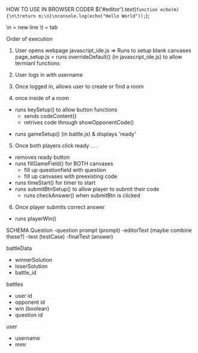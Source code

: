 HOW TO USE IN BROWSER CODER
$('#editor').text(`function echo(m) {\n\treturn m;\n}\nconsole.log(echo("Hello World"));`);

\n = new line
\t = tab


Order of execution
1. User opens webpage
javascript_ide.js => Runs to setup blank canvases
page_setup.js
= runs overrideDefault() (in javascript_ide.js) to allow  termianl functions

<!--! Add a step here for user log in -->
2. User logs in with username

<!--! Add a step here for finding room -->
3. Once logged in, allows user to create or find a room


4. once inside of a room
- runs keySetup() to allow button functions 
  - sends codeContent()
  - retrives code through showOpponentCode()
<!-- ? (Optional) Add step here for user to pick question -->
- runs gameSetup() (in battle.js) & displays 'ready' 

5. Once both players click ready . . .
  - removes ready button
  - runs fillGameField() for BOTH canvases
    - fill up questionfield with question
    - fill up canvases with preexisting code
  - runs timeStart() for timer to start 
  - runs submitBtnSetup() to allow player to submit their code
    - runs checkAnswer() when submitBtn is clicked
  
6. Once player submits correct answer
- runs playerWin()





SCHEMA 
Question
-question prompt (prompt)
-editorText (maybe combine these?) -test (testCase)
-finalTest (answer)

battleData
- winnerSolution
- loserSolution
- battle_id

battles
- user id
- opponent id
- win (boolean)
- question id

user
- username
- mmr

